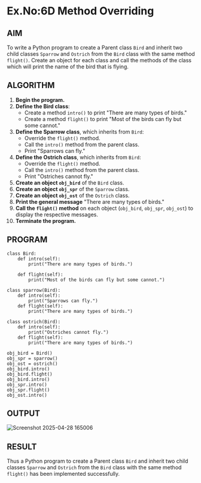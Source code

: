 # Ex.No:6D Method Overriding

## AIM  
To write a Python program to create a Parent class `Bird` and inherit two child classes `Sparrow` and `Ostrich` from the `Bird` class with the same method `flight()`. Create an object for each class and call the methods of the class which will print the name of the bird that is flying.

## ALGORITHM

1. **Begin the program.**
2. **Define the Bird class**:
   - Create a method `intro()` to print "There are many types of birds."
   - Create a method `flight()` to print "Most of the birds can fly but some cannot."
3. **Define the Sparrow class**, which inherits from `Bird`:
   - Override the `flight()` method.
   - Call the `intro()` method from the parent class.
   - Print "Sparrows can fly."
4. **Define the Ostrich class**, which inherits from `Bird`:
   - Override the `flight()` method.
   - Call the `intro()` method from the parent class.
   - Print "Ostriches cannot fly."
5. **Create an object `obj_bird`** of the `Bird` class.
6. **Create an object `obj_spr`** of the `Sparrow` class.
7. **Create an object `obj_ost`** of the `Ostrich` class.
8. **Print the general message** "There are many types of birds."
9. **Call the `flight()` method** on each object (`obj_bird`, `obj_spr`, `obj_ost`) to display the respective messages.
10. **Terminate the program.**

## PROGRAM
```
class Bird:
    def intro(self):
        print("There are many types of birds.")
	
    def flight(self):
        print("Most of the birds can fly but some cannot.")

class sparrow(Bird):
    def intro(self):
        print("Sparrows can fly.")
    def flight(self):
        print("There are many types of birds.")
	
class ostrich(Bird):
    def intro(self):
        print("Ostriches cannot fly.")
    def flight(self):
        print("There are many types of birds.")
	
obj_bird = Bird()
obj_spr = sparrow()
obj_ost = ostrich()
obj_bird.intro()
obj_bird.flight()
obj_bird.intro()
obj_spr.intro()
obj_spr.flight()
obj_ost.intro()
```

## OUTPUT
![Screenshot 2025-04-28 165006](https://github.com/user-attachments/assets/4ec2f690-60a4-4b8d-8e64-029698544090)

## RESULT
Thus a Python program to create a Parent class `Bird` and inherit two child classes `Sparrow` and `Ostrich` from the `Bird` class with the same method `flight()` has been implemented successfully.
